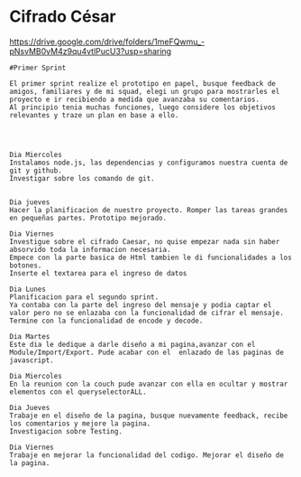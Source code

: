 # Cifrado César
https://drive.google.com/drive/folders/1meFQwmu_-pNsvMB0vM4z9qu4vtlPucU3?usp=sharing
 
    #Primer Sprint

    El primer sprint realize el prototipo en papel, busque feedback de amigos, familiares y de mi squad, elegi un grupo para mostrarles el proyecto e ir recibiendo a medida que avanzaba su comentarios.
    Al principio tenia muchas funciones, luego considere los objetivos relevantes y traze un plan en base a ello.
        
    
    

    Dia Miercoles 
    Instalamos node.js, las dependencias y configuramos nuestra cuenta de git y github.
    Investigar sobre los comando de git.


    Dia jueves
    Hacer la planificacion de nuestro proyecto. Romper las tareas grandes en pequeñas partes. Prototipo mejorado.

    Dia Viernes
    Investigue sobre el cifrado Caesar, no quise empezar nada sin haber absorvido toda la informacion necesaria.
    Empece con la parte basica de Html tambien le di funcionalidades a los botones. 
    Inserte el textarea para el ingreso de datos

    Dia Lunes
    Planificacion para el segundo sprint.
    Ya contaba con la parte del ingreso del mensaje y podia captar el valor pero no se enlazaba con la funcionalidad de cifrar el mensaje.
    Termine con la funcionalidad de encode y decode.

    Dia Martes
    Este dia le dedique a darle diseño a mi pagina,avanzar con el Module/Import/Export. Pude acabar con el  enlazado de las paginas de javascript.

    Dia Miercoles
    En la reunion con la couch pude avanzar con ella en ocultar y mostrar elementos con el queryselectorALL.

    Dia Jueves
    Trabaje en el diseño de la pagina, busque nuevamente feedback, recibe los comentarios y mejore la pagina.
    Investigacion sobre Testing.

    Dia Viernes
    Trabaje en mejorar la funcionalidad del codigo. Mejorar el diseño de la pagina.

